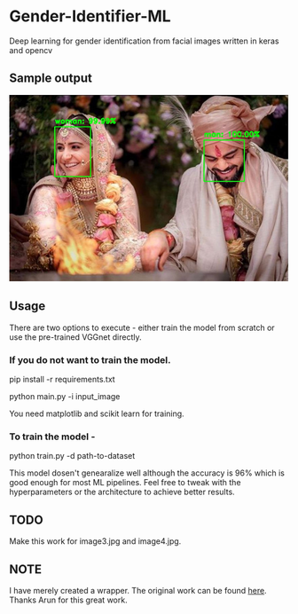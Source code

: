 # Gender-Identifier-ML
Deep learning for gender identification from facial images written in keras and opencv

<h2>Sample output</h2>

![](output.jpg)

<h2>Usage</h2>

<p>There are two options to execute - either train the model from scratch or use the pre-trained VGGnet directly.</p>

<h3>If you do not want to train the model.</h3>
<p>pip install -r requirements.txt</p>
<p>python main.py -i input_image</p>
  
<p>You need matplotlib and scikit learn for training.</p>

<h3>To train the model -</h3>

<p>python train.py -d path-to-dataset</p>  

<p>This model dosen't genearalize well although the accuracy is 96% which is good enough for most ML pipelines. Feel free to tweak with  the hyperparameters or the architecture to achieve better results.</p>

<h2>TODO</h2>
<p>Make this work for image3.jpg and image4.jpg.</p>

<h2>NOTE</h2>

<p>I have merely created a wrapper. The original work can be found <a href="https://github.com/arunponnusamy/gender-detection-keras">here</a>. Thanks Arun for this great work.</p>



